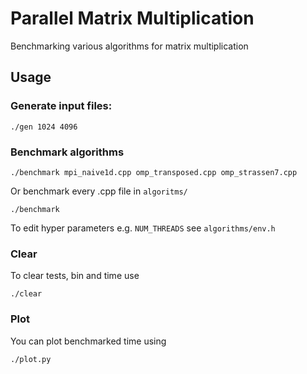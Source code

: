 # Parallel Matrix Multiplication
Benchmarking various algorithms for matrix multiplication
## Usage
### Generate input files:
```console
./gen 1024 4096
```
### Benchmark algorithms
```console
./benchmark mpi_naive1d.cpp omp_transposed.cpp omp_strassen7.cpp
```
Or benchmark every .cpp file in `algoritms/`
```console
./benchmark
```
To edit hyper parameters e.g. `NUM_THREADS` see `algorithms/env.h`
### Clear
To clear tests, bin and time use
```console
./clear
```
### Plot
You can plot benchmarked time using
```console
./plot.py
```